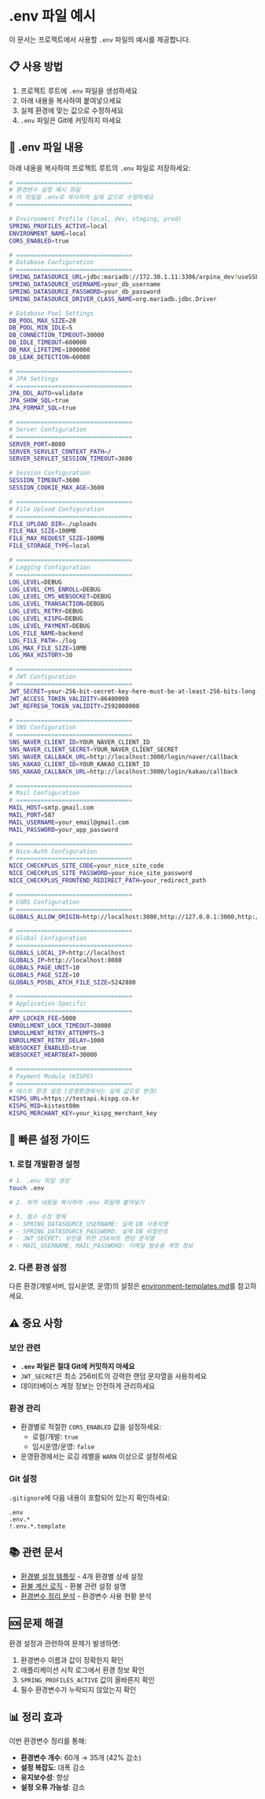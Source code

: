 # .env 파일 예시

이 문서는 프로젝트에서 사용할 `.env` 파일의 예시를 제공합니다.

## 📋 사용 방법

1. 프로젝트 루트에 `.env` 파일을 생성하세요
2. 아래 내용을 복사하여 붙여넣으세요
3. 실제 환경에 맞는 값으로 수정하세요
4. `.env` 파일은 Git에 커밋하지 마세요

## 📄 .env 파일 내용

아래 내용을 복사하여 프로젝트 루트의 `.env` 파일로 저장하세요:

```bash
# =================================
# 환경변수 설정 예시 파일
# 이 파일을 .env로 복사하여 실제 값으로 수정하세요
# =================================

# Environment Profile (local, dev, staging, prod)
SPRING_PROFILES_ACTIVE=local
ENVIRONMENT_NAME=local
CORS_ENABLED=true

# =================================
# Database Configuration
# =================================
SPRING_DATASOURCE_URL=jdbc:mariadb://172.30.1.11:3306/arpina_dev?useSSL=false&serverTimezone=Asia/Seoul&allowPublicKeyRetrieval=true&useProxy=false&useLegacyDatetimeCode=false
SPRING_DATASOURCE_USERNAME=your_db_username
SPRING_DATASOURCE_PASSWORD=your_db_password
SPRING_DATASOURCE_DRIVER_CLASS_NAME=org.mariadb.jdbc.Driver

# Database Pool Settings
DB_POOL_MAX_SIZE=20
DB_POOL_MIN_IDLE=5
DB_CONNECTION_TIMEOUT=30000
DB_IDLE_TIMEOUT=600000
DB_MAX_LIFETIME=1800000
DB_LEAK_DETECTION=60000

# =================================
# JPA Settings
# =================================
JPA_DDL_AUTO=validate
JPA_SHOW_SQL=true
JPA_FORMAT_SQL=true

# =================================
# Server Configuration
# =================================
SERVER_PORT=8080
SERVER_SERVLET_CONTEXT_PATH=/
SERVER_SERVLET_SESSION_TIMEOUT=3600

# Session Configuration
SESSION_TIMEOUT=3600
SESSION_COOKIE_MAX_AGE=3600

# =================================
# File Upload Configuration
# =================================
FILE_UPLOAD_DIR=./uploads
FILE_MAX_SIZE=100MB
FILE_MAX_REQUEST_SIZE=100MB
FILE_STORAGE_TYPE=local

# =================================
# Logging Configuration
# =================================
LOG_LEVEL=DEBUG
LOG_LEVEL_CMS_ENROLL=DEBUG
LOG_LEVEL_CMS_WEBSOCKET=DEBUG
LOG_LEVEL_TRANSACTION=DEBUG
LOG_LEVEL_RETRY=DEBUG
LOG_LEVEL_KISPG=DEBUG
LOG_LEVEL_PAYMENT=DEBUG
LOG_FILE_NAME=backend
LOG_FILE_PATH=./log
LOG_MAX_FILE_SIZE=10MB
LOG_MAX_HISTORY=30

# =================================
# JWT Configuration
# =================================
JWT_SECRET=your-256-bit-secret-key-here-must-be-at-least-256-bits-long-for-security
JWT_ACCESS_TOKEN_VALIDITY=86400000
JWT_REFRESH_TOKEN_VALIDITY=2592000000

# =================================
# SNS Configuration
# =================================
SNS_NAVER_CLIENT_ID=YOUR_NAVER_CLIENT_ID
SNS_NAVER_CLIENT_SECRET=YOUR_NAVER_CLIENT_SECRET
SNS_NAVER_CALLBACK_URL=http://localhost:3000/login/naver/callback
SNS_KAKAO_CLIENT_ID=YOUR_KAKAO_CLIENT_ID
SNS_KAKAO_CALLBACK_URL=http://localhost:3000/login/kakao/callback

# =================================
# Mail Configuration
# =================================
MAIL_HOST=smtp.gmail.com
MAIL_PORT=587
MAIL_USERNAME=your_email@gmail.com
MAIL_PASSWORD=your_app_password

# =================================
# Nice-Auth Configuration
# =================================
NICE_CHECKPLUS_SITE_CODE=your_nice_site_code
NICE_CHECKPLUS_SITE_PASSWORD=your_nice_site_password
NICE_CHECKPLUS_FRONTEND_REDIRECT_PATH=your_redirect_path

# =================================
# CORS Configuration
# =================================
GLOBALS_ALLOW_ORIGIN=http://localhost:3000,http://127.0.0.1:3000,http://localhost:8081

# =================================
# Global Configuration
# =================================
GLOBALS_LOCAL_IP=http://localhost
GLOBALS_IP=http://localhost:8080
GLOBALS_PAGE_UNIT=10
GLOBALS_PAGE_SIZE=10
GLOBALS_POSBL_ATCH_FILE_SIZE=5242880

# =================================
# Application Specific
# =================================
APP_LOCKER_FEE=5000
ENROLLMENT_LOCK_TIMEOUT=30000
ENROLLMENT_RETRY_ATTEMPTS=3
ENROLLMENT_RETRY_DELAY=1000
WEBSOCKET_ENABLED=true
WEBSOCKET_HEARTBEAT=30000

# =================================
# Payment Module (KISPG)
# =================================
# 테스트 환경 설정 (운영환경에서는 실제 값으로 변경)
KISPG_URL=https://testapi.kispg.co.kr
KISPG_MID=kistest00m
KISPG_MERCHANT_KEY=your_kispg_merchant_key
```

## 🔧 빠른 설정 가이드

### 1. 로컬 개발환경 설정

```bash
# 1. .env 파일 생성
touch .env

# 2. 위의 내용을 복사하여 .env 파일에 붙여넣기

# 3. 필수 수정 항목
# - SPRING_DATASOURCE_USERNAME: 실제 DB 사용자명
# - SPRING_DATASOURCE_PASSWORD: 실제 DB 비밀번호
# - JWT_SECRET: 보안을 위한 256비트 랜덤 문자열
# - MAIL_USERNAME, MAIL_PASSWORD: 이메일 발송용 계정 정보
```

### 2. 다른 환경 설정

다른 환경(개발서버, 임시운영, 운영)의 설정은 [environment-templates.md](./environment-templates.md)를 참고하세요.

## ⚠️ 중요 사항

### 보안 관련

- **`.env` 파일은 절대 Git에 커밋하지 마세요**
- `JWT_SECRET`은 최소 256비트의 강력한 랜덤 문자열을 사용하세요
- 데이터베이스 계정 정보는 안전하게 관리하세요

### 환경 관리

- 환경별로 적절한 `CORS_ENABLED` 값을 설정하세요:
  - 로컬/개발: `true`
  - 임시운영/운영: `false`
- 운영환경에서는 로깅 레벨을 `WARN` 이상으로 설정하세요

### Git 설정

`.gitignore`에 다음 내용이 포함되어 있는지 확인하세요:

```gitignore
.env
.env.*
!.env.*.template
```

## 📚 관련 문서

- [환경별 설정 템플릿](./environment-templates.md) - 4개 환경별 상세 설정
- [환불 계산 로직](./refund-calculation-logic.md) - 환불 관련 설정 설명
- [환경변수 정리 분석](./env-cleanup-analysis.md) - 환경변수 사용 현황 분석

## 🆘 문제 해결

환경 설정과 관련하여 문제가 발생하면:

1. 환경변수 이름과 값이 정확한지 확인
2. 애플리케이션 시작 로그에서 환경 정보 확인
3. `SPRING_PROFILES_ACTIVE` 값이 올바른지 확인
4. 필수 환경변수가 누락되지 않았는지 확인

## 📊 정리 효과

이번 환경변수 정리를 통해:

- **환경변수 개수**: 60개 → 35개 (42% 감소)
- **설정 복잡도**: 대폭 감소
- **유지보수성**: 향상
- **설정 오류 가능성**: 감소
